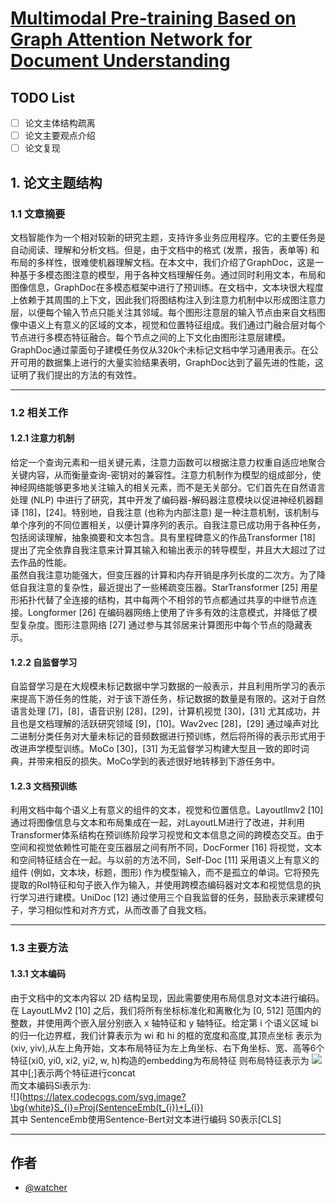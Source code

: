 
# [Multimodal Pre-training Based on Graph Attention Network for Document Understanding](https://arxiv.org/abs/2203.13530)



## TODO List

- [ ]  论文主体结构疏离
- [ ]  论文主要观点介绍
- [ ]  论文复现

## 1. 论文主题结构
### 1.1 文章摘要
文档智能作为一个相对较新的研究主题，支持许多业务应用程序。它的主要任务是自动阅读、理解和分析文档。但是，由于文档中的格式 (发票，报告，表单等) 和布局的多样性，很难使机器理解文档。在本文中，我们介绍了GraphDoc，这是一种基于多模态图注意的模型，用于各种文档理解任务。通过同时利用文本，布局和图像信息，GraphDoc在多模态框架中进行了预训练。在文档中，文本块很大程度上依赖于其周围的上下文，因此我们将图结构注入到注意力机制中以形成图注意力层，以便每个输入节点只能关注其邻域。每个图形注意层的输入节点由来自文档图像中语义上有意义的区域的文本，视觉和位置特征组成。我们通过门融合层对每个节点进行多模态特征融合。每个节点之间的上下文化由图形注意层建模。GraphDoc通过蒙面句子建模任务仅从320k个未标记文档中学习通用表示。在公开可用的数据集上进行的大量实验结果表明，GraphDoc达到了最先进的性能，这证明了我们提出的方法的有效性。
***
### 1.2 相关工作  
#### 1.2.1 注意力机制
给定一个查询元素和一组关键元素，注意力函数可以根据注意力权重自适应地聚合关键内容，从而衡量查询-密钥对的兼容性。注意力机制作为模型的组成部分，使神经网络能够更多地关注输入的相关元素，而不是无关部分。它们首先在自然语言处理 (NLP) 中进行了研究，其中开发了编码器-解码器注意模块以促进神经机器翻译 [18]，[24]。特别地，自我注意 (也称为内部注意) 是一种注意机制，该机制与单个序列的不同位置相关，以便计算序列的表示。自我注意已成功用于各种任务，包括阅读理解，抽象摘要和文本包含。具有里程碑意义的作品Transformer [18] 提出了完全依靠自我注意来计算其输入和输出表示的转导模型，并且大大超过了过去作品的性能。  
虽然自我注意功能强大，但变压器的计算和内存开销是序列长度的二次方。为了降低自我注意的复杂性，最近提出了一些稀疏变压器。StarTransformer [25] 用星形拓扑代替了全连接的结构，其中每两个不相邻的节点都通过共享的中继节点连接。Longformer [26] 在编码器网络上使用了许多有效的注意模式，并降低了模型复杂度。图形注意网络 [27] 通过参与其邻居来计算图形中每个节点的隐藏表示。
#### 1.2.2 自监督学习
自监督学习是在大规模未标记数据中学习数据的一般表示，并且利用所学习的表示来提高下游任务的性能，对于该下游任务，标记数据的数量是有限的。这对于自然语言处理 [7]，[8]，语音识别 [28]，[29]，计算机视觉 [30]，[31] 尤其成功，并且也是文档理解的活跃研究领域 [9]，[10]。Wav2vec [28]，[29] 通过噪声对比二进制分类任务对大量未标记的音频数据进行预训练，然后将所得的表示形式用于改进声学模型训练。MoCo [30]，[31] 为无监督学习构建大型且一致的即时词典，并带来相反的损失。MoCo学到的表述很好地转移到下游任务中。
#### 1.2.3 文档预训练
利用文档中每个语义上有意义的组件的文本，视觉和位置信息。Layoutllmv2 [10] 通过将图像信息与文本和布局集成在一起，对LayoutLM进行了改进，并利用Transformer体系结构在预训练阶段学习视觉和文本信息之间的跨模态交互。由于空间和视觉依赖性可能在变压器层之间有所不同，DocFormer [16] 将视觉，文本和空间特征结合在一起。与以前的方法不同，Self-Doc [11] 采用语义上有意义的组件 (例如，文本块，标题，图形) 作为模型输入，而不是孤立的单词。它将预先提取的RoI特征和句子嵌入作为输入，并使用跨模态编码器对文本和视觉信息的执行学习进行建模。UniDoc [12] 通过使用三个自我监督的任务，鼓励表示来建模句子，学习相似性和对齐方式，从而改善了自我文档。
***
### 1.3 主要方法
#### 1.3.1 文本编码
由于文档中的文本内容以 2D 结构呈现，因此需要使用布局信息对文本进行编码。在 LayoutLMv2 [10] 之后，我们将所有坐标标准化和离散化为 [0, 512] 范围内的整数，并使用两个嵌入层分别嵌入 x 轴特征和 y 轴特征。给定第 i 个语义区域 bi 的归一化边界框，我们计算表示为 wi 和 hi 的框的宽度和高度,其顶点坐标
表示为(xiv, yiv),从左上角开始，文本布局特征为左上角坐标、右下角坐标、宽、高等6个特征(xi0, yi0, xi2, yi2, w, h)构造的embedding为布局特征
则布局特征表示为
![](https://latex.codecogs.com/svg.image?\bg{white}I_{i}&space;=&space;[Emb_{x}(x_{i0},x_{i2},w_{i});Emb_{y}(y_{i0},y_{i2},h_{i})],&space;0\leq&space;i\leq&space;n{\color{white}})  
其中[;]表示两个特征进行concat  
而文本编码Si表示为:  
![](https://latex.codecogs.com/svg.image?\bg{white}S_{i}=Proj(SentenceEmb(t_{i})+I_{i})  
其中 SentenceEmb使用Sentence-Bert对文本进行编码 S0表示[CLS]



***
## 作者

- [@watcher](https://github.com/mlshenkai)

